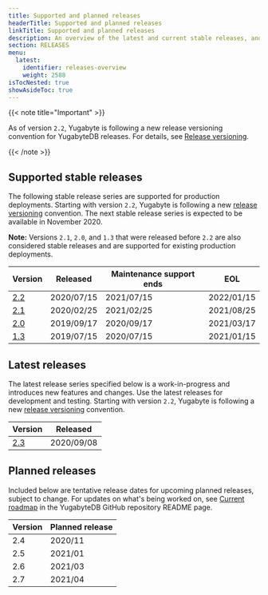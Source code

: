 ```yaml
---
title: Supported and planned releases
headerTitle: Supported and planned releases
linkTitle: Supported and planned releases
description: An overview of the latest and current stable releases, and planned releases.
section: RELEASES
menu:
  latest:
    identifier: releases-overview
    weight: 2588 
isTocNested: true
showAsideToc: true
---
```


{{< note title="Important" >}}

As of version `2.2`, Yugabyte is following a new release versioning convention for YugabyteDB releases.  For details, see [Release versioning](../versioning).

{{< /note >}}

## Supported stable releases

The following stable release series are supported for production deployments. Starting with
version `2.2`, Yugabyte is following a new [release versioning](../versioning) convention.
The next stable release series is expected to be available in November 2020.

**Note:** Versions `2.1`, `2.0`, and `1.3` that were released before `2.2` are also considered stable
releases and are supported for existing production deployments.

| Version | Released   | Maintenance support ends | EOL     |
| :------ | ---------- | ------------------------ | ----------------------------- |
| [2.2](../earlier-releases/v2.2.0)     | 2020/07/15 | 2021/07/15               | 2022/01/15                    |
| [2.1](../earlier-releases/v2.1.0)     | 2020/02/25 | 2021/02/25               | 2021/08/25                    |
| [2.0](../earlier-releases/v2.0.0)     | 2019/09/17 | 2020/09/17               | 2021/03/17                    |
| [1.3](../earlier-releases/v1.3.0)     | 2019/07/15 | 2020/07/15               | 2021/01/15

## Latest releases

The latest release series specified below is a work-in-progress and introduces
new features and changes. Use the latest releases for development and testing. 
Starting with version `2.2`, Yugabyte is following a new [release versioning](../versioning) convention.

| Version  | Released |
| :------  | -------- |
| [2.3](../whats-new)      | 2020/09/08 |

## Planned releases

Included below are tentative release dates for upcoming planned releases, subject to change.
For updates on what's being worked on, see [Current roadmap](https://github.com/yugabyte/yugabyte-db#current-roadmap)
in the YugabyteDB GitHub repository README page.

| Version | Planned release |
| :------ | --------------- |
| 2.4     | 2020/11         |
| 2.5     | 2021/01         |
| 2.6     | 2021/03         |
| 2.7     | 2021/04         |
